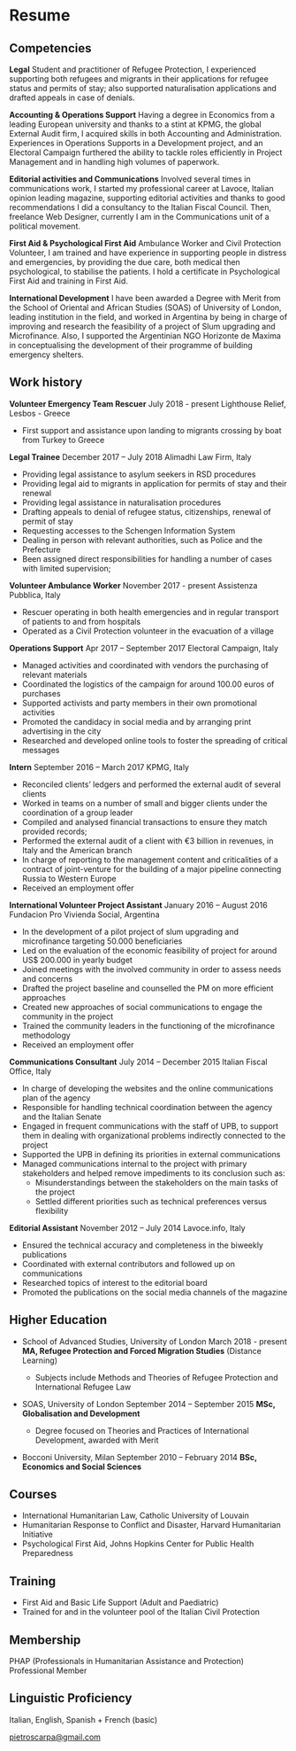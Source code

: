# Resume
## Competencies
**Legal** 
Student and practitioner of Refugee Protection, I experienced supporting both refugees and migrants in their applications for refugee status and permits of stay; also supported naturalisation applications and drafted appeals in case of denials.

**Accounting & Operations Support**
Having a degree in Economics from a leading European university and thanks to a stint at KPMG, the global External Audit firm, I acquired skills in both Accounting and Administration. Experiences in Operations Supports in a Development project, and an Electoral Campaign furthered the ability to tackle roles efficiently in Project Management and in handling high volumes of paperwork. 

**Editorial activities and Communications**
Involved several times in communications work, I started my professional career at Lavoce, Italian opinion leading magazine, supporting editorial activities and thanks to good recommendations I did a consultancy to the Italian Fiscal Council. Then, freelance Web Designer, currently I am in the Communications unit of a political movement.

**First Aid & Psychological First Aid**
Ambulance Worker and Civil Protection Volunteer, I am trained and have experience in supporting people in distress and emergencies, by providing the due care, both medical then psychological, to stabilise the patients. I hold a certificate in Psychological First Aid and training in First Aid.

**International Development**
I have been awarded a Degree with Merit from the School of Oriental and African Studies (SOAS) of University of London, leading institution in the field, and worked in Argentina by being in charge of improving and research the feasibility of a project of Slum upgrading and Microfinance. Also, I supported the Argentinian NGO Horizonte de Maxima in conceptualising the development of their programme of building emergency shelters.



## Work history
**Volunteer Emergency Team Rescuer**	July 2018 - present
Lighthouse Relief, Lesbos - Greece
* First support and assistance upon landing to migrants crossing by boat from Turkey to Greece

**Legal Trainee**	December 2017 – July 2018
Alimadhi Law Firm, Italy
*	Providing legal assistance to asylum seekers in RSD procedures
*	Providing legal aid to migrants in application for permits of stay and their renewal
*	Providing legal assistance in naturalisation procedures
*	Drafting appeals to denial of refugee status, citizenships, renewal of permit of stay
*	Requesting accesses to the Schengen Information System
*	Dealing in person with relevant authorities, such as Police and the Prefecture
*	Been assigned direct responsibilities for handling a number of cases with limited supervision;


**Volunteer Ambulance Worker**	November 2017 - present
Assistenza Pubblica, Italy
*	Rescuer operating in both health emergencies and in regular transport of patients to and from hospitals
*	Operated as a Civil Protection volunteer in the evacuation of a village 



**Operations Support**	Apr 2017 – September 2017
Electoral Campaign, Italy
*	Managed activities and coordinated with vendors the purchasing of relevant materials
*	Coordinated the logistics of the campaign for around 100.00 euros of purchases
*	Supported activists and party members in their own promotional activities
*	Promoted the candidacy in social media and by arranging print advertising in the city
*	Researched and developed online tools to foster the spreading of critical messages
	
**Intern**	September 2016 – March 2017
KPMG, Italy
*	Reconciled clients’ ledgers and performed the external audit of several clients
*	Worked in teams on a number of small and bigger clients under the coordination of a group leader
*	Compiled and analysed financial transactions to ensure they match provided records;
*	Performed the external audit of a client with €3 billion in revenues, in Italy and the American branch
*	In charge of reporting to the management content and criticalities of a contract of joint-venture for the building of a major pipeline connecting Russia to Western Europe
*	Received an employment offer

**International Volunteer Project Assistant**	January 2016 – August 2016
Fundacion Pro Vivienda Social, Argentina
*	In the development of a pilot project of slum upgrading and microfinance targeting  50.000 beneficiaries
*	Led on the evaluation of the economic feasibility of project for around US$ 200.000 in yearly budget
*	Joined meetings with the involved community in order to assess needs and concerns
*	Drafted the project baseline and counselled the PM on more efficient approaches
*	Created new approaches of social communications to engage the community in the project
*	Trained the community leaders in the functioning of the microfinance methodology
*	Received an employment offer

**Communications Consultant**	July 2014 – December 2015
Italian Fiscal Office, Italy
*	In charge of developing the websites and the online communications plan of the agency 
*	Responsible for handling technical coordination between the agency and the Italian Senate
*	Engaged in frequent communications with the staff of UPB, to support them in dealing with organizational problems indirectly connected to the project
*	Supported the UPB in defining its priorities in external communications
*	Managed communications internal to the project with primary stakeholders and helped remove impediments to its conclusion such as: 
    *	Misunderstandings between the stakeholders on the main tasks of the project
    *	Settled different priorities such as technical preferences versus flexibility

**Editorial Assistant**	November 2012 – July 2014
Lavoce.info, Italy
*	Ensured the technical accuracy and completeness in the biweekly publications
*	Coordinated with external contributors and followed up on communications 
*	Researched topics of interest to the editorial board
*	Promoted the publications on the social media channels of the magazine

## Higher Education
* School of Advanced Studies, University of London	March 2018 - present	
**MA, Refugee Protection and Forced Migration Studies** (Distance Learning)
    *	Subjects include Methods and Theories of Refugee Protection and International Refugee Law

* SOAS, University of London	September 2014 – September 2015
**MSc, Globalisation and Development**
    *	Degree focused on Theories and Practices of International Development, awarded with Merit

* Bocconi University, Milan	September 2010 – February 2014
**BSc, Economics and Social Sciences**

## Courses
* International Humanitarian Law, Catholic University of Louvain
* Humanitarian Response to Conflict and Disaster, Harvard Humanitarian Initiative
* Psychological First Aid, Johns Hopkins Center for Public Health Preparedness

## Training
*	First Aid and Basic Life Support (Adult and Paediatric)
*	Trained for and in the volunteer pool of the Italian Civil Protection

## Membership
PHAP (Professionals in Humanitarian Assistance and Protection) Professional Member

## Linguistic Proficiency
Italian, English, Spanish + French (basic)


pietroscarpa@gmail.com
